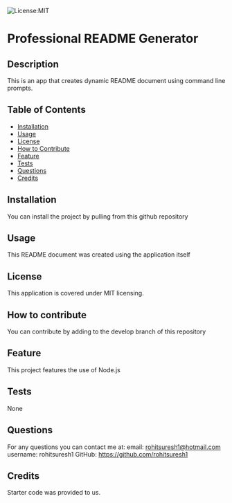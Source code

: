 
![License:MIT](https://img.shields.io/badge/License-MIT-yellow.svg)

# Professional README Generator
           
## Description
This is an app that creates dynamic README document using command line prompts.
 
## Table of Contents
- [Installation](#inst)
- [Usage](#usage)
- [License](#license)
- [How to Contribute](#contributing)
- [Feature](#feature)
- [Tests](#tests)
- [Questions](#questions)
- [Credits](#credits)

  
<a name="inst"></a>
## Installation
You can install the project by pulling from this github repository

<a name="usage"></a>
## Usage
This README document was created using the application itself
    
<a name="license"></a>
## License
This application is covered under MIT licensing.

<a name="contributing"></a>
## How to contribute
You can contribute by adding to the develop branch of this repository
  
<a name="feature"></a>
## Feature
This project features the use of Node.js
  
<a name="tests"></a>
## Tests
None
  
<a name="questions"></a>
## Questions
For any questions you can contact me at:
email: rohitsuresh1@hotmail.com
username: rohitsuresh1 GitHub: https://github.com/rohitsuresh1

<a name="credits"></a>
## Credits
Starter code was provided to us.
    
